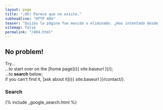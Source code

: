 ```yaml
---
layout: page
title: "¡Oh! Parece que no existe."
subheadline: "HTTP 404"
teaser: "Quizás la página fue movida o eliminado. ¿Has intentado desde el buscador?"
sitemap: false
permalink: "/404.html"
---
```

## No problem!

Try...  
...to start over on the [home page]({{ site.baseurl }}/);  
...to **search** below;  
if you can't find it, [ask about it]({{ site.baseurl }}/contact/).

### Search

{% include _google_search.html %}
